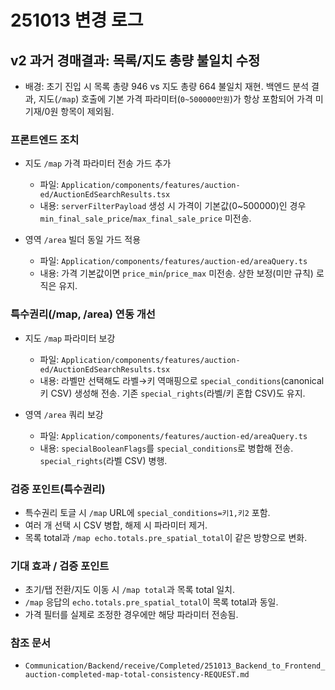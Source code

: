 # 251013 변경 로그

## v2 과거 경매결과: 목록/지도 총량 불일치 수정

- 배경: 초기 진입 시 목록 총량 946 vs 지도 총량 664 불일치 재현. 백엔드 분석 결과, 지도(`/map`) 호출에 기본 가격 파라미터(`0~500000만원`)가 항상 포함되어 가격 미기재/0원 항목이 제외됨.

### 프론트엔드 조치

- 지도 `/map` 가격 파라미터 전송 가드 추가

  - 파일: `Application/components/features/auction-ed/AuctionEdSearchResults.tsx`
  - 내용: `serverFilterPayload` 생성 시 가격이 기본값(0~500000)인 경우 `min_final_sale_price`/`max_final_sale_price` 미전송.

- 영역 `/area` 빌더 동일 가드 적용
  - 파일: `Application/components/features/auction-ed/areaQuery.ts`
  - 내용: 가격 기본값이면 `price_min`/`price_max` 미전송. 상한 보정(미만 규칙) 로직은 유지.

### 특수권리(/map, /area) 연동 개선

- 지도 `/map` 파라미터 보강
  - 파일: `Application/components/features/auction-ed/AuctionEdSearchResults.tsx`
  - 내용: 라벨만 선택해도 라벨→키 역매핑으로 `special_conditions`(canonical 키 CSV) 생성해 전송. 기존 `special_rights`(라벨/키 혼합 CSV)도 유지.

- 영역 `/area` 쿼리 보강
  - 파일: `Application/components/features/auction-ed/areaQuery.ts`
  - 내용: `specialBooleanFlags`를 `special_conditions`로 병합해 전송. `special_rights`(라벨 CSV) 병행.

### 검증 포인트(특수권리)

- 특수권리 토글 시 `/map` URL에 `special_conditions=키1,키2` 포함.
- 여러 개 선택 시 CSV 병합, 해제 시 파라미터 제거.
- 목록 total과 `/map echo.totals.pre_spatial_total`이 같은 방향으로 변화.

### 기대 효과 / 검증 포인트

- 초기/탭 전환/지도 이동 시 `/map total`과 목록 total 일치.
- `/map` 응답의 `echo.totals.pre_spatial_total`이 목록 total과 동일.
- 가격 필터를 실제로 조정한 경우에만 해당 파라미터 전송됨.

### 참조 문서

- `Communication/Backend/receive/Completed/251013_Backend_to_Frontend_auction-completed-map-total-consistency-REQUEST.md`
